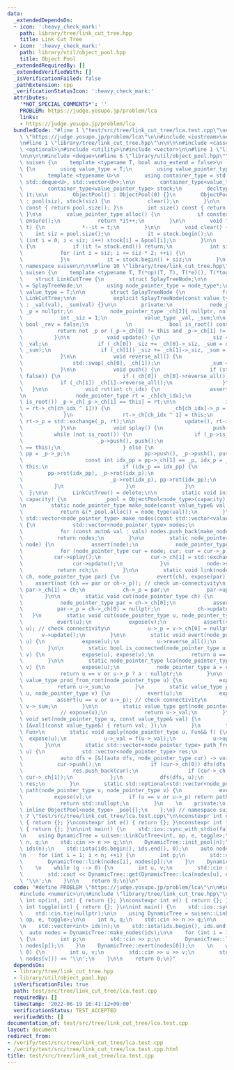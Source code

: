 ```yaml
---
data:
  _extendedDependsOn:
  - icon: ':heavy_check_mark:'
    path: library/tree/link_cut_tree.hpp
    title: Link Cut Tree
  - icon: ':heavy_check_mark:'
    path: library/util/object_pool.hpp
    title: Object Pool
  _extendedRequiredBy: []
  _extendedVerifiedWith: []
  _isVerificationFailed: false
  _pathExtension: cpp
  _verificationStatusIcon: ':heavy_check_mark:'
  attributes:
    '*NOT_SPECIAL_COMMENTS*': ''
    PROBLEM: https://judge.yosupo.jp/problem/lca
    links:
    - https://judge.yosupo.jp/problem/lca
  bundledCode: "#line 1 \"test/src/tree/link_cut_tree/lca.test.cpp\"\n#define PROBLEM\
    \ \"https://judge.yosupo.jp/problem/lca\"\n\n#include <iostream>\n#include <numeric>\n\
    \n#line 1 \"library/tree/link_cut_tree.hpp\"\n\n\n\n#include <cassert>\n#include\
    \ <optional>\n#include <utility>\n#include <vector>\n\n#line 1 \"library/util/object_pool.hpp\"\
    \n\n\n\n#include <deque>\n#line 6 \"library/util/object_pool.hpp\"\n\nnamespace\
    \ suisen {\n    template <typename T, bool auto_extend = false>\n    struct ObjectPool\
    \ {\n        using value_type = T;\n        using value_pointer_type = T*;\n\n\
    \        template <typename U>\n        using container_type = std::conditional_t<auto_extend,\
    \ std::deque<U>, std::vector<U>>;\n\n        container_type<value_type> pool;\n\
    \        container_type<value_pointer_type> stock;\n        decltype(stock.begin())\
    \ it;\n\n        ObjectPool() : ObjectPool(0) {}\n        ObjectPool(int siz)\
    \ : pool(siz), stock(siz) {\n            clear();\n        }\n\n        int capacity()\
    \ const { return pool.size(); }\n        int size() const { return it - stock.begin();\
    \ }\n\n        value_pointer_type alloc() {\n            if constexpr (auto_extend)\
    \ ensure();\n            return *it++;\n        }\n\n        void free(value_pointer_type\
    \ t) {\n            *--it = t;\n        }\n\n        void clear() {\n        \
    \    int siz = pool.size();\n            it = stock.begin();\n            for\
    \ (int i = 0; i < siz; i++) stock[i] = &pool[i];\n        }\n\n        void ensure()\
    \ {\n            if (it != stock.end()) return;\n            int siz = stock.size();\n\
    \            for (int i = siz; i <= siz * 2; ++i) {\n                stock.push_back(&pool.emplace_back());\n\
    \            }\n            it = stock.begin() + siz;\n        }\n    };\n} //\
    \ namespace suisen\n\n\n#line 10 \"library/tree/link_cut_tree.hpp\"\n\nnamespace\
    \ suisen {\n    template <typename T, T(*op)(T, T), T(*e)(), T(*toggle)(T)>\n\
    \    struct LinkCutTree {\n        struct SplayTreeNode;\n\n        using node_type\
    \ = SplayTreeNode;\n        using node_pointer_type = node_type*;\n        using\
    \ value_type = T;\n\n        struct SplayTreeNode {\n            friend struct\
    \ LinkCutTree;\n\n            explicit SplayTreeNode(const value_type& val = e())\
    \ : _val(val), _sum(val) {}\n\n        private:\n            node_pointer_type\
    \ _p = nullptr;\n            node_pointer_type _ch[2]{ nullptr, nullptr };\n\n\
    \            int _siz = 1;\n            value_type _val, _sum;\n\n           \
    \ bool _rev = false;\n            \n            bool is_root() const {\n     \
    \           return not _p or (_p->_ch[0] != this and _p->_ch[1] != this);\n  \
    \          }\n\n            void update() {\n                _siz = 1, _sum =\
    \ _val;\n                if (_ch[0]) _siz += _ch[0]->_siz, _sum = op(_ch[0]->_sum,\
    \ _sum);\n                if (_ch[1]) _siz += _ch[1]->_siz, _sum = op(_sum, _ch[1]->_sum);\n\
    \            }\n\n            void reverse_all() {\n                _rev ^= true;\n\
    \                std::swap(_ch[0], _ch[1]);\n                _sum = toggle(_sum);\n\
    \            }\n\n            void push() {\n                if (std::exchange(_rev,\
    \ false)) {\n                    if (_ch[0]) _ch[0]->reverse_all();\n        \
    \            if (_ch[1]) _ch[1]->reverse_all();\n                }\n         \
    \   }\n\n            void rot(int ch_idx) {\n                assert(_ch[ch_idx]);\n\
    \n                node_pointer_type rt = _ch[ch_idx];\n                if (not\
    \ is_root()) _p->_ch[_p->_ch[1] == this] = rt;\n\n                if ((_ch[ch_idx]\
    \ = rt->_ch[ch_idx ^ 1])) {\n                    _ch[ch_idx]->_p = this;\n   \
    \             }\n                rt->_ch[ch_idx ^ 1] = this;\n               \
    \ rt->_p = std::exchange(_p, rt);\n\n                update(), rt->update();\n\
    \            }\n\n            void splay() {\n                push();\n      \
    \          while (not is_root()) {\n                    if (_p->is_root()) {\n\
    \                        _p->push(), push();\n                        _p->rot(_p->_ch[1]\
    \ == this);\n                    } else {\n                        node_pointer_type\
    \ pp = _p->_p;\n                        pp->push(), _p->push(), push();\n    \
    \                    const int idx_pp = pp->_ch[1] == _p, idx_p = _p->_ch[1] ==\
    \ this;\n                        if (idx_p == idx_pp) {\n                    \
    \        pp->rot(idx_pp), _p->rot(idx_p);\n                        } else {\n\
    \                            _p->rot(idx_p), pp->rot(idx_pp);\n              \
    \          }\n                    }\n                }\n            }\n      \
    \  };\n\n        LinkCutTree() = delete;\n\n        static void init_pool(int\
    \ capacity) {\n            _pool = ObjectPool<node_type>(capacity);\n        }\n\
    \n        static node_pointer_type make_node(const value_type& val = e()) {\n\
    \            return &(*_pool.alloc() = node_type(val));\n        }\n        static\
    \ std::vector<node_pointer_type> make_nodes(const std::vector<value_type>& vals)\
    \ {\n            std::vector<node_pointer_type> nodes;\n            nodes.reserve(vals.size());\n\
    \            for (const auto& val : vals) nodes.push_back(make_node(val));\n \
    \           return nodes;\n        }\n\n        static node_pointer_type expose(node_pointer_type\
    \ node) {\n            assert(node);\n            node_pointer_type rch = nullptr;\n\
    \            for (node_pointer_type cur = node; cur; cur = cur->_p) {\n      \
    \          cur->splay();\n                cur->_ch[1] = std::exchange(rch, cur);\n\
    \                cur->update();\n            }\n            node->splay();\n \
    \           return rch;\n        }\n\n        static void link(node_pointer_type\
    \ ch, node_pointer_type par) {\n            evert(ch), expose(par);\n        \
    \    assert(not (ch == par or ch->_p)); // check un-connectivity\n           \
    \ par->_ch[1] = ch;\n            ch->_p = par;\n            par->update();\n \
    \       }\n\n        static void cut(node_pointer_type ch) {\n            expose(ch);\n\
    \            node_pointer_type par = ch->_ch[0];\n            assert(par);\n \
    \           par->_p = ch->_ch[0] = nullptr;\n            ch->update();\n     \
    \   }\n        static void cut(node_pointer_type u, node_pointer_type v) {\n \
    \           evert(u);\n            expose(v);\n            assert(v->_ch[0] ==\
    \ u); // check connectivity\n            u->_p = v->_ch[0] = nullptr;\n      \
    \      v->update();\n        }\n\n        static void evert(node_pointer_type\
    \ u) {\n            expose(u);\n            u->reverse_all();\n            u->push();\n\
    \        }\n\n        static bool is_connected(node_pointer_type u, node_pointer_type\
    \ v) {\n            expose(u), expose(v);\n            return u == v or u->_p;\n\
    \        }\n\n        static node_pointer_type lca(node_pointer_type u, node_pointer_type\
    \ v) {\n            expose(u);\n            node_pointer_type a = expose(v);\n\
    \            return u == v or u->_p ? a : nullptr;\n        }\n\n        static\
    \ value_type prod_from_root(node_pointer_type u) {\n            expose(u);\n \
    \           return u->_sum;\n        }\n        static value_type prod(node_pointer_type\
    \ u, node_pointer_type v) {\n            evert(u);\n            expose(v);\n \
    \           assert(u == v or u->_p); // check connectivity\n            return\
    \ v->_sum;\n        }\n\n        static value_type get(node_pointer_type u) {\n\
    \            // expose(u);\n            return u->_val;\n        }\n        static\
    \ void set(node_pointer_type u, const value_type& val) {\n            apply(u,\
    \ [&val](const value_type&) { return val; });\n        }\n        template <typename\
    \ Fun>\n        static void apply(node_pointer_type u, Fun&& f) {\n          \
    \  expose(u);\n            u->_val = f(u->_val);\n            u->update();\n \
    \       }\n\n        static std::vector<node_pointer_type> path_from_root(node_pointer_type\
    \ u) {\n            std::vector<node_pointer_type> res;\n            expose(u);\n\
    \            auto dfs = [&](auto dfs, node_pointer_type cur) -> void {\n     \
    \           cur->push();\n                if (cur->_ch[0]) dfs(dfs, cur->_ch[0]);\n\
    \                res.push_back(cur);\n                if (cur->_ch[1]) dfs(dfs,\
    \ cur->_ch[1]);\n            };\n            dfs(dfs, u);\n            return\
    \ res;\n        }\n        static std::optional<std::vector<node_pointer_type>>\
    \ path(node_pointer_type u, node_pointer_type v) {\n            evert(u);\n  \
    \          expose(v);\n            if (u == v or u->_p) return path_from_root(v);\n\
    \            return std::nullopt;\n        }\n    \n    private:\n        static\
    \ inline ObjectPool<node_type> _pool{};\n    };\n} // namespace suisen\n\n\n#line\
    \ 7 \"test/src/tree/link_cut_tree/lca.test.cpp\"\n\nconstexpr int op(int, int)\
    \ { return {}; }\nconstexpr int e() { return {}; }\nconstexpr int toggle(int)\
    \ { return {}; }\n\nint main() {\n    std::ios::sync_with_stdio(false);\n    std::cin.tie(nullptr);\n\
    \n    using DynamicTree = suisen::LinkCutTree<int, op, e, toggle>;\n\n    int\
    \ n, q;\n    std::cin >> n >> q;\n\n    DynamicTree::init_pool(n);\n\n    std::vector<int>\
    \ ids(n);\n    std::iota(ids.begin(), ids.end(), 0);\n    auto nodes = DynamicTree::make_nodes(ids);\n\
    \n    for (int i = 1; i < n; ++i) {\n        int p;\n        std::cin >> p;\n\
    \        DynamicTree::link(nodes[i], nodes[p]);\n    }\n    DynamicTree::evert(nodes[0]);\n\
    \    \n    while (q --> 0) {\n        int u, v;\n        std::cin >> u >> v;\n\
    \        std::cout << DynamicTree::get(DynamicTree::lca(nodes[u], nodes[v])) <<\
    \ '\\n';\n    }\n\n    return 0;\n}\n"
  code: "#define PROBLEM \"https://judge.yosupo.jp/problem/lca\"\n\n#include <iostream>\n\
    #include <numeric>\n\n#include \"library/tree/link_cut_tree.hpp\"\n\nconstexpr\
    \ int op(int, int) { return {}; }\nconstexpr int e() { return {}; }\nconstexpr\
    \ int toggle(int) { return {}; }\n\nint main() {\n    std::ios::sync_with_stdio(false);\n\
    \    std::cin.tie(nullptr);\n\n    using DynamicTree = suisen::LinkCutTree<int,\
    \ op, e, toggle>;\n\n    int n, q;\n    std::cin >> n >> q;\n\n    DynamicTree::init_pool(n);\n\
    \n    std::vector<int> ids(n);\n    std::iota(ids.begin(), ids.end(), 0);\n  \
    \  auto nodes = DynamicTree::make_nodes(ids);\n\n    for (int i = 1; i < n; ++i)\
    \ {\n        int p;\n        std::cin >> p;\n        DynamicTree::link(nodes[i],\
    \ nodes[p]);\n    }\n    DynamicTree::evert(nodes[0]);\n    \n    while (q -->\
    \ 0) {\n        int u, v;\n        std::cin >> u >> v;\n        std::cout << DynamicTree::get(DynamicTree::lca(nodes[u],\
    \ nodes[v])) << '\\n';\n    }\n\n    return 0;\n}"
  dependsOn:
  - library/tree/link_cut_tree.hpp
  - library/util/object_pool.hpp
  isVerificationFile: true
  path: test/src/tree/link_cut_tree/lca.test.cpp
  requiredBy: []
  timestamp: '2022-06-19 16:41:12+09:00'
  verificationStatus: TEST_ACCEPTED
  verifiedWith: []
documentation_of: test/src/tree/link_cut_tree/lca.test.cpp
layout: document
redirect_from:
- /verify/test/src/tree/link_cut_tree/lca.test.cpp
- /verify/test/src/tree/link_cut_tree/lca.test.cpp.html
title: test/src/tree/link_cut_tree/lca.test.cpp
---
```

